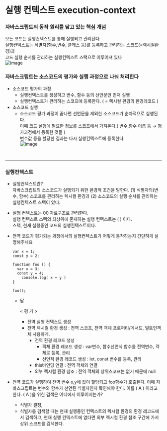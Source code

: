 # 실행 컨텍스트 execution-context
### 자바스크립트의 동작 원리를 담고 있는 핵심 개념

모든 코드는 실행컨텍스트를 통해 실행되고 관리된다.<br>
실행컨텍스트는 식별자(함수,변수, 클래스 등)를 등록하고 관리하는 스코프(=렉시컬환경)과<br>
코드 실행 순서를 관리하는 실행컨텍스트 스택으로 이루어져 있다<br>
![image](https://user-images.githubusercontent.com/85012454/236649058-3b1cc943-08ed-4f8a-b37c-135d27bc45d5.png)

### 자바스크립트는 소스코드의 평가와 실행 과정으로 나눠 처리한다
- 소스코드 평가의 과정
  - 실행컨텍스트를 생성하고 변수, 함수 등의 선언문만 먼저 실행
  - 실행컨텍스트가 관리하는 스코프에 등록한다. ( = 렉시컬 환경의 환경레코드 ) 
- 소스코드 실행
  - 소스코드 평가 과정이 끝나면 선언문을 제외한 소스코드가 순차적으로 실행된다.<br>
    이때 코드 실행에 필요한 정보를 스코프에서 가져온다.( 변수,함수 이름 등 → 평가과정에서 등록한 것들 )<br>
    변수값 등을 할당한 결과는 다시 실행컨텍스트에 등록한다.<br>
![image](https://user-images.githubusercontent.com/85012454/236649073-31eda9dd-cf43-4de2-84bf-0676ec5ffafb.png)
<br>

---
### 실행컨텍스트

- 실행컨텍스트란? <br>
    자바스크립트의 소스코드가 실행되기 위한 환경적 조건을 말한다. 
    (1) 식별자의(변수, 함수) 스코프를 관리하는 렉시컬 환경과
    (2) 소스코드의 실행 순서를 관리하는 실행컨텍스트 스택이 있다. 
    
- 실행 컨텍스트는 00 자료구조로 관리한다. <br>
실행 컨텍스트 스택의 최상위에 존재하는 실행 컨텍스트는 (    ) 이다.<br>
    스택, 현재 실행중인 코드의 실행컨텍스트이다. 
    
- 전역 코드가 평가되는 과정에서의 실행컨텍스트가 어떻게 동작하는지 간단하게 설명해주세요
    
    ```tsx
    var x = 1;
    const y = 2;
    
    function foo () {
      var x = 3;
      const y = 4;
    	console.log( x + y )
    }
    
    foo();
    ```
    
    - 답
        
        < 평 가 >
        
        - 전역 실행 컨텍스트 생성
        - 전역 렉시컬 환경 생성 : 전역 스코프, 전역 객체 프로퍼티/메서드, 빌트인객체 사용하게.
            - 전역 환경 레코드 생성
                - 객체 환경 레코드 생성 : var변수, 함수선언식 함수를 전역변수, 객체로 등록, 관리
                - 선언적 환경 레코드 생성 : let, const 변수를 등록, 관리
            - this바인딩 연결 : 전역 객체와 연결
            - 외부 렉시컬 환경 참조 : 전역 객체의 상위스코프는 없기 때문에 null
        
- 전역 코드가 실행하여 전역 변수 x,y에 값이 할당되고 foo함수가 호출된다. 
이때 자바스크립트는 변수와 함수가 선언된 식별자인지 확인해야 한다. 이를 (  A  ) 이라고 한다. 
(  A  )을 위한 검색은 어디에서 이루어지는가?
    - 식별자 결정,
    - 식별자를 검색할 때는 현재 실행중인 컨텍스트의 렉시컬 환경의 환경 레코드에서 검색하고, 현재 실행 컨텍스트에 없다면 외부 렉시컬 환경 참조 구간에 가서 상위 스코프를 검색한다.
